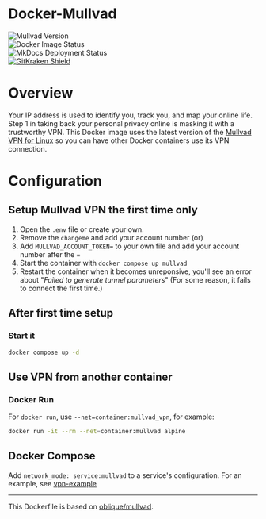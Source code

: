 # Docker-Mullvad

![Mullvad Version](https://img.shields.io/badge/Version-2025.9-teal?style=plastic&logo=mullvad)  
![Docker Image Status](https://github.com/rowland007/docker-mullvad/actions/workflows/docker-build.yml/badge.svg)  
![MkDocs Deployment Status](https://github.com/rowland007/docker-mullvad/actions/workflows/mkdocs.yml/badge.svg)  
[![GitKraken Shield](https://img.shields.io/badge/Made%20With-GitKraken%20Git%20Tools-teal?style=plastic&logo=gitkraken)](https://www.gitkraken.com/invite/54HeFuDe)


# Overview

Your IP address is used to identify you, track you, and map your online life. Step 1 in taking back your personal privacy online is masking it with a trustworthy VPN. This Docker image uses the latest version of the [Mullvad VPN for Linux](https://mullvad.net/en/download/vpn/linux) so you can have other Docker containers use its VPN connection.

# Configuration

## Setup Mullvad VPN the first time only

1. Open the `.env` file or create your own.
2. Remove the `changeme` and add your account number (or)
3. Add `MULLVAD_ACCOUNT_TOKEN=` to your own file and add your account number after the `=`
4. Start the container with `docker compose up mullvad`
5. Restart the container when it becomes unreponsive, you'll see an error about "*Failed to generate tunnel parameters*"
    (For some reason, it fails to connect the first time.)

## After first time setup

### Start it

```bash
docker compose up -d
```

## Use VPN from another container

### Docker Run

For `docker run`, use `--net=container:mullvad_vpn`, for example:

```bash
docker run -it --rm --net=container:mullvad alpine
```

## Docker Compose

Add `network_mode: service:mullvad` to a service's configuration. For an example, see [vpn-example](https://github.com/rowland007/docker-mullvad/blob/master/docker-compose.example)

---

This Dockerfile is based on [oblique/mullvad](https://github.com/oblique/dockerfiles/tree/master/mullvad).
